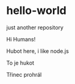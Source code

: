 # hello-world
just another repository

Hi Humans!

Hubot here, i like node.js

To je hukot

Třinec prohrál

